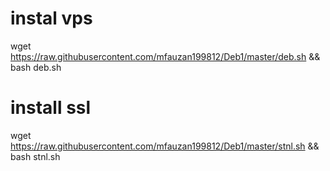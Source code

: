 # instal vps
wget https://raw.githubusercontent.com/mfauzan199812/Deb1/master/deb.sh && bash deb.sh

# install ssl
wget https://raw.githubusercontent.com/mfauzan199812/Deb1/master/stnl.sh && bash stnl.sh

